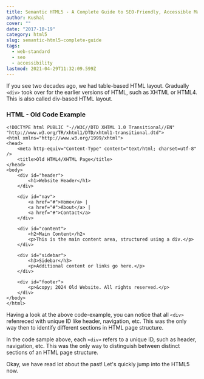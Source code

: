 ```yaml
---
title: Semantic HTML5 - A Complete Guide to SEO-Friendly, Accessible Markup
author: Kushal
cover: ""
date: "2017-10-19"
category: html5
slug: semantic-html5-complete-guide
tags:
  - web-standard
  - seo
  - accessibility
lastmod: 2021-04-29T11:32:09.599Z
---
```

If you see two decades ago, we had table-based HTML layout. Gradually `<div>` took over for the earlier versions of HTML, such as XHTML or HTML4. This is also called div-based HTML layout.
 
### HTML - Old Code Example
```
<!DOCTYPE html PUBLIC "-//W3C//DTD XHTML 1.0 Transitional//EN" "http://www.w3.org/TR/xhtml1/DTD/xhtml1-transitional.dtd">
<html xmlns="http://www.w3.org/1999/xhtml">
<head>
    <meta http-equiv="Content-Type" content="text/html; charset=utf-8" />
    <title>Old HTML4/XHTML Page</title>
</head>
<body>
    <div id="header">
        <h1>Website Header</h1>
    </div>
    
    <div id="nav">
        <a href="#">Home</a> | 
        <a href="#">About</a> | 
        <a href="#">Contact</a>
    </div>
    
    <div id="content">
        <h2>Main Content</h2>
        <p>This is the main content area, structured using a div.</p>
    </div>
    
    <div id="sidebar">
        <h3>Sidebar</h3>
        <p>Additional content or links go here.</p>
    </div>
    
    <div id="footer">
        <p>&copy; 2024 Old Website. All rights reserved.</p>
    </div>
</body>
</html>
```
Having a look at the above code-example, you can notice that all `<div>` refenreced with unique ID like header, navigation, etc. This was the only way then to identify different sections in HTML page structure.

In the code sample above, each `<div>` refers to a unique ID, such as header, navigation, etc. This was the only way to distinguish between distinct sections of an HTML page structure.

Okay, we have read lot about the past! Let's quickly jump into the HTML5 now.

<!--stackedit_data:
eyJoaXN0b3J5IjpbLTk2MDg3NTgxNiwtNjY5MjQwMDY3LDEwND
E5Mzk4NTksMTQ5MDkyMjk1MCwxMTYxNTQwOTg2LDE3OTY3MDA3
MTMsNDQxOTg2MzUwLC0xOTk4NTE3MzcwXX0=
-->